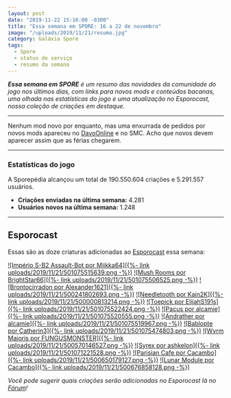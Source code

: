 ```yaml
---
layout: post
date: "2019-11-22 15:16:00 -0300"
title: "Essa semana em SPORE: 16 a 22 de novembro"
image: "/uploads/2019/11/21/resumo.jpg"
category: Galáxia Spore
tags:
  - Spore
  - status de serviço
  - resumo da semana
---
```

_**Essa semana em SPORE** é um resumo das novidades da comunidade do jogo nos últimos dias, com links para novos mods e conteúdos bacanas, uma olhada nas estatísticas do jogo e uma atualização no Esporocast, nossa coleção de criações em destaque._

***

Nenhum mod novo por enquanto, mas uma enxurrada de pedidos por novos mods apareceu no [DavoOnline](http://www.davoonline.com/) e no SMC. Acho que novos devem aparecer assim que as férias chegarem.

***

### Estatísticas do jogo

A Sporepédia alcançou um total de 190.550.604 criações e 5.291.557 usuários.

- **Criações enviadas na última semana:** 4.281
- **Usuários novos na última semana:** 1.248

***

## Esporocast

Essas são as doze criaturas adicionadas ao [Esporocast](http://www.spore.com/sporepedia#qry=ssc-501057576550) essa semana:

[![Império S-B2 Assault-Bot por Miikka64]({%- link uploads/2019/11/21/501075515639.png -%})](http://www.spore.com/sporepedia#qry=sast-501075515639%3Assc-501057576550)
[![Mush Rooms por BrightStar66]({%- link uploads/2019/11/21/501075506525.png -%})](http://www.spore.com/sporepedia#qry=sast-501075506525%3Assc-501057576550)
[![Brontocirradon por Alexander1621]({%- link uploads/2019/11/21/500241802693.png -%})](http://www.spore.com/sporepedia#qry=sast-500241802693%3Assc-501057576550)
[![Needletooth por Kain2K]({%- link uploads/2019/11/21/500000813214.png -%})](http://www.spore.com/sporepedia#qry=sast-500000813214%3Assc-501057576550)
[![Toepick por ElijahS191s]({%- link uploads/2019/11/21/501075522424.png -%})](http://www.spore.com/sporepedia#qry=sast-501075522424%3Assc-501057576550)
[![Pacus por alcamie]({%- link uploads/2019/11/21/501075520555.png -%})](http://www.spore.com/sporepedia#qry=sast-501075520555%3Assc-501057576550)
[![Andrather por alcamie]({%- link uploads/2019/11/21/501075519967.png -%})](http://www.spore.com/sporepedia#qry=sast-501075519967%3Assc-501057576550)
[![Bablopte por Catherin3]({%- link uploads/2019/11/21/501075474803.png -%})](http://www.spore.com/sporepedia#qry=sast-501075474803%3Assc-501057576550)
[![Wyrm Majoris por FUNGUSMONSTER]({%- link uploads/2019/11/21/500570146527.png -%})](http://www.spore.com/sporepedia#qry=sast-500570146527%3Assc-501057576550)
[![Syrex por ashkelon]({%- link uploads/2019/11/21/501071221528.png -%})](http://www.spore.com/sporepedia#qry=sast-501071221528%3Assc-501057576550)
[![Parisian Cafe por Cacambo]({%- link uploads/2019/11/21/500650179127.png -%})](http://www.spore.com/sporepedia#qry=sast-500650179127%3Assc-501057576550)
[![Lunar Module por Cacambo]({%- link uploads/2019/11/21/500676858128.png -%})](http://www.spore.com/sporepedia#qry=sast-500676858128%3Assc-501057576550)
  
_Você pode sugerir quais criações serão adicionadas no Esporocast lá no [Fórum](https://forum.esporo.net/d/18-conheca-o-esporocast)!_
